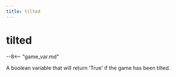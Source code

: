```yaml
---
title: tilted
---
```


# tilted


--8<-- "game_var.md"

A boolean variable that will return 'True' if the game has been
tilted.
